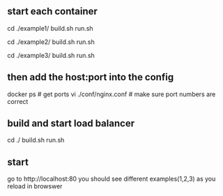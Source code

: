 
## start each container

cd ./example1/
build.sh
run.sh 

cd ./example2/
build.sh
run.sh


cd ./example3/
build.sh
run.sh

## then add the host:port into the config
docker ps # get ports
vi ./conf/nginx.conf  # make sure port numbers are correct

## build and start load balancer
cd ./
build.sh
run.sh

## start
go to http://localhost:80
you should see different examples(1,2,3) as you reload in browswer
